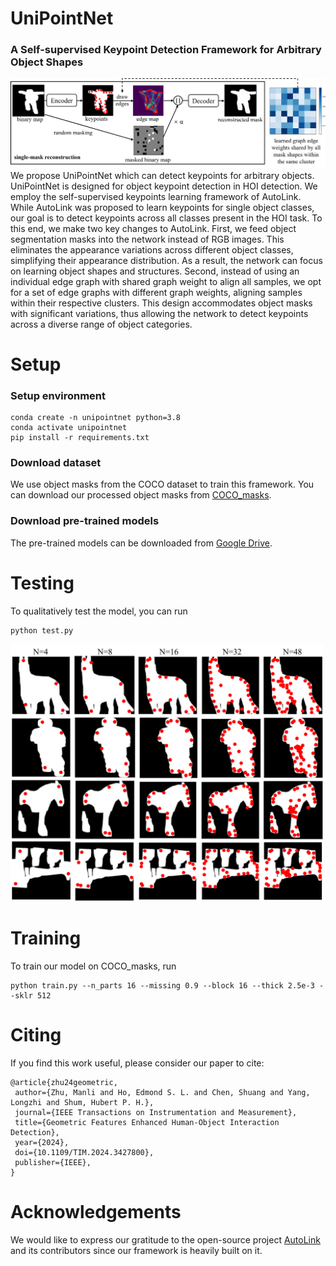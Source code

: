 # UniPointNet
### A Self-supervised Keypoint Detection Framework for Arbitrary Object Shapes

![Image text](https://github.com/zhumanli/UniPointNet/blob/main/imgs/UniPointNet.png)
We propose UniPointNet which can detect keypoints for arbitrary objects. UniPointNet is designed for object keypoint detection in HOI detection. We employ the self-supervised keypoints learning framework of AutoLink. While AutoLink was proposed to learn keypoints for single object classes, our goal is to detect keypoints across all classes present in the HOI task. To this end, we make two key changes to AutoLink. First, we feed object segmentation masks into the network instead of RGB images. This eliminates the appearance variations across different object classes, simplifying their appearance distribution. As a result, the network can focus on learning object shapes and structures. Second, instead of using an individual edge graph with shared graph weight to align all samples, we opt for a set of edge graphs with different graph weights, aligning samples within their respective clusters. This design accommodates object masks with significant variations, thus allowing the network to detect keypoints across a diverse range of object categories.

# Setup
### Setup environment
```
conda create -n unipointnet python=3.8
conda activate unipointnet
pip install -r requirements.txt
```

### Download dataset
We use object masks from the COCO dataset to train this framework. You can download our processed object masks from [COCO_masks](https://github.com/zhumanli/UniPointNet).

### Download pre-trained models
The pre-trained models can be downloaded from [Google Drive](https://drive.google.com/file/d/1QE_ps4q5IcyfYazvhkhCXDJm3SOGS8mu/view?usp=sharing).

# Testing
To qualitatively test the model, you can run
```
python test.py
```
<img src="https://github.com/zhumanli/UniPointNet/blob/main/imgs/QualitativeResults.png" width="500">

# Training 
To train our model on COCO_masks, run
```
python train.py --n_parts 16 --missing 0.9 --block 16 --thick 2.5e-3 --sklr 512
```

# Citing
If you find this work useful, please consider our paper to cite:
```
@article{zhu24geometric,
 author={Zhu, Manli and Ho, Edmond S. L. and Chen, Shuang and Yang, Longzhi and Shum, Hubert P. H.},
 journal={IEEE Transactions on Instrumentation and Measurement},
 title={Geometric Features Enhanced Human-Object Interaction Detection},
 year={2024},
 doi={10.1109/TIM.2024.3427800},
 publisher={IEEE},
}
```

# Acknowledgements
We would like to express our gratitude to the open-source project [AutoLink](https://github.com/xingzhehe/AutoLink-Self-supervised-Learning-of-Human-Skeletons-and-Object-Outlines-by-Linking-Keypoints) and its contributors since our framework is heavily built on it.
